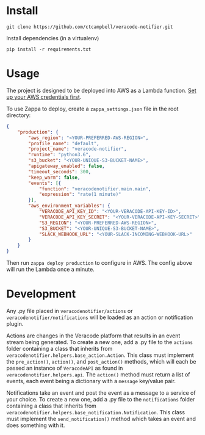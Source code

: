 # Install

    git clone https://github.com/ctcampbell/veracode-notifier.git

Install dependencies (in a virtualenv)

    pip install -r requirements.txt

# Usage

The project is designed to be deployed into AWS as a Lambda function. [Set up your AWS credentials first](https://aws.amazon.com/blogs/security/a-new-and-standardized-way-to-manage-credentials-in-the-aws-sdks/).

To use Zappa to deploy, create a `zappa_settings.json` file in the root directory:

```json
{
    "production": {
        "aws_region": "<YOUR-PREFERRED-AWS-REGION>",
        "profile_name": "default",
        "project_name": "veracode-notifier",
        "runtime": "python3.6",
        "s3_bucket": "<YOUR-UNIQUE-S3-BUCKET-NAME>",
        "apigateway_enabled": false,
        "timeout_seconds": 300,
        "keep_warm": false,
        "events": [{
            "function": "veracodenotifier.main.main",
            "expression": "rate(1 minute)"
        }],
        "aws_environment_variables": {
            "VERACODE_API_KEY_ID": "<YOUR-VERACODE-API-KEY-ID>",
            "VERACODE_API_KEY_SECRET": "<YOUR-VERACODE-API-KEY-SECRET>",
            "S3_REGION": "<YOUR-PREFERRED-AWS-REGION>",
            "S3_BUCKET": "<YOUR-UNIQUE-S3-BUCKET-NAME>",
            "SLACK_WEBHOOK_URL": "<YOUR-SLACK-INCOMING-WEBHOOK-URL>"
        }
    }
}
``` 

Then run `zappa deploy production` to configure in AWS. The config above will run the Lambda once a minute.
    
# Development

Any .py file placed in `veracodenotifier/actions` or `veracodenotifier/notifications` will be loaded as an action or notification plugin.

Actions are changes in the Veracode platform that results in an event stream being generated. To create a new one, add a .py file to the `actions` folder containing a class that inherits from `veracodenotifier.helpers.base_action.Action`. This class must implement the `pre_action()`, `action()`, and `post_action()` methods, which will each be passed an instance of `VeracodeAPI` as found in `veracodenotifier.helpers.api`. The `action()` method must return a list of events, each event being a dictionary with a `message` key/value pair.

Notifications take an event and post the event as a message to a service of your choice. To create a new one, add a .py file to the `notifications` folder containing a class that inherits from `veracodenotifier.helpers.base_notification.Notification`. This class must implement the `send_notification()` method which takes an event and does something with it.
